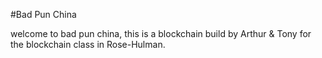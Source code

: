 #Bad Pun China

welcome to bad pun china, this is a blockchain build by Arthur & Tony for the blockchain class in Rose-Hulman.
